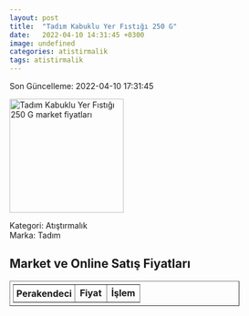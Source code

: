 ```yaml
---
layout: post
title:  "Tadım Kabuklu Yer Fıstığı 250 G"
date:   2022-04-10 14:31:45 +0300
image: undefined
categories: atistirmalik
tags: atistirmalik
---
```


Son Güncelleme: 2022-04-10 17:31:45

<img src="undefined" width="200" alt="Tadım Kabuklu Yer Fıstığı 250 G market fiyatları" />

Kategori: Atıştırmalık
<br />
Marka: Tadım

<h2>Market ve Online Satış Fiyatları</h2>

<table border="1" style="padding: 5px;width:80%;">
  <tr>
    <td style="padding: 5px;"><strong>Perakendeci</strong></td>
    <td><strong>Fiyat</strong></td>
    <td><strong>İşlem</strong></td>
  </tr>
  
</table>
